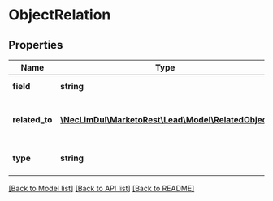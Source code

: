 # ObjectRelation

## Properties
Name | Type | Description | Notes
------------ | ------------- | ------------- | -------------
**field** | **string** | API Name of link field | 
**related_to** | [**\NecLimDul\MarketoRest\Lead\Model\RelatedObject**](RelatedObject.md) | Object to which the field is linked | 
**type** | **string** | Type of the relationship field | 

[[Back to Model list]](../README.md#documentation-for-models) [[Back to API list]](../README.md#documentation-for-api-endpoints) [[Back to README]](../README.md)



